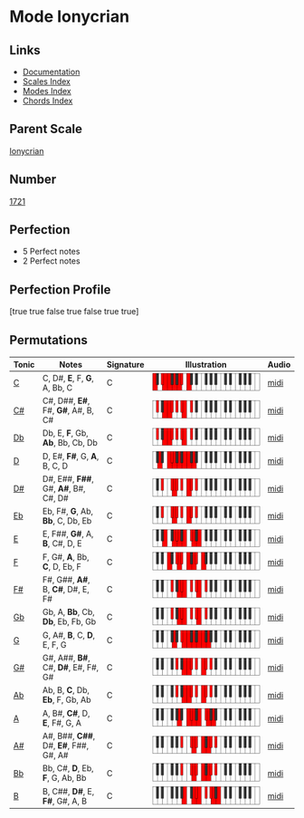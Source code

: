 # Mode Ionycrian

## Links

- [Documentation](index.md)
- [Scales Index](Scales.md)
- [Modes Index](Modes.md)
- [Chords Index](Chords.md)

## Parent Scale

[Ionycrian](ScaleIonycrian.md)

## Number

[1721](https://ianring.com/musictheory/scales/1721)

## Perfection

- 5 Perfect notes
- 2 Perfect notes

## Perfection Profile

[true true false true false true true]

## Permutations

| Tonic | Notes | Signature | Illustration | Audio |
|-------|-------|-----------|--------------|-------|
| [C](ModeCNaturalIonycrian.md) | C, D#, **E**, F, **G**, A, Bb, C | C | ![CNaturalIonycrian](ModeCNaturalIonycrian.png) | [midi](https://github.com/edipermadi/music/blob/main/docs/ModeCNaturalIonycrian.mid?raw=true) |
| [C#](ModeCSharpIonycrian.md) | C#, D##, **E#**, F#, **G#**, A#, B, C# | C | ![CSharpIonycrian](ModeCSharpIonycrian.png) | [midi](https://github.com/edipermadi/music/blob/main/docs/ModeCSharpIonycrian.mid?raw=true) |
| [Db](ModeDFlatIonycrian.md) | Db, E, **F**, Gb, **Ab**, Bb, Cb, Db | C | ![DFlatIonycrian](ModeDFlatIonycrian.png) | [midi](https://github.com/edipermadi/music/blob/main/docs/ModeDFlatIonycrian.mid?raw=true) |
| [D](ModeDNaturalIonycrian.md) | D, E#, **F#**, G, **A**, B, C, D | C | ![DNaturalIonycrian](ModeDNaturalIonycrian.png) | [midi](https://github.com/edipermadi/music/blob/main/docs/ModeDNaturalIonycrian.mid?raw=true) |
| [D#](ModeDSharpIonycrian.md) | D#, E##, **F##**, G#, **A#**, B#, C#, D# | C | ![DSharpIonycrian](ModeDSharpIonycrian.png) | [midi](https://github.com/edipermadi/music/blob/main/docs/ModeDSharpIonycrian.mid?raw=true) |
| [Eb](ModeEFlatIonycrian.md) | Eb, F#, **G**, Ab, **Bb**, C, Db, Eb | C | ![EFlatIonycrian](ModeEFlatIonycrian.png) | [midi](https://github.com/edipermadi/music/blob/main/docs/ModeEFlatIonycrian.mid?raw=true) |
| [E](ModeENaturalIonycrian.md) | E, F##, **G#**, A, **B**, C#, D, E | C | ![ENaturalIonycrian](ModeENaturalIonycrian.png) | [midi](https://github.com/edipermadi/music/blob/main/docs/ModeENaturalIonycrian.mid?raw=true) |
| [F](ModeFNaturalIonycrian.md) | F, G#, **A**, Bb, **C**, D, Eb, F | C | ![FNaturalIonycrian](ModeFNaturalIonycrian.png) | [midi](https://github.com/edipermadi/music/blob/main/docs/ModeFNaturalIonycrian.mid?raw=true) |
| [F#](ModeFSharpIonycrian.md) | F#, G##, **A#**, B, **C#**, D#, E, F# | C | ![FSharpIonycrian](ModeFSharpIonycrian.png) | [midi](https://github.com/edipermadi/music/blob/main/docs/ModeFSharpIonycrian.mid?raw=true) |
| [Gb](ModeGFlatIonycrian.md) | Gb, A, **Bb**, Cb, **Db**, Eb, Fb, Gb | C | ![GFlatIonycrian](ModeGFlatIonycrian.png) | [midi](https://github.com/edipermadi/music/blob/main/docs/ModeGFlatIonycrian.mid?raw=true) |
| [G](ModeGNaturalIonycrian.md) | G, A#, **B**, C, **D**, E, F, G | C | ![GNaturalIonycrian](ModeGNaturalIonycrian.png) | [midi](https://github.com/edipermadi/music/blob/main/docs/ModeGNaturalIonycrian.mid?raw=true) |
| [G#](ModeGSharpIonycrian.md) | G#, A##, **B#**, C#, **D#**, E#, F#, G# | C | ![GSharpIonycrian](ModeGSharpIonycrian.png) | [midi](https://github.com/edipermadi/music/blob/main/docs/ModeGSharpIonycrian.mid?raw=true) |
| [Ab](ModeAFlatIonycrian.md) | Ab, B, **C**, Db, **Eb**, F, Gb, Ab | C | ![AFlatIonycrian](ModeAFlatIonycrian.png) | [midi](https://github.com/edipermadi/music/blob/main/docs/ModeAFlatIonycrian.mid?raw=true) |
| [A](ModeANaturalIonycrian.md) | A, B#, **C#**, D, **E**, F#, G, A | C | ![ANaturalIonycrian](ModeANaturalIonycrian.png) | [midi](https://github.com/edipermadi/music/blob/main/docs/ModeANaturalIonycrian.mid?raw=true) |
| [A#](ModeASharpIonycrian.md) | A#, B##, **C##**, D#, **E#**, F##, G#, A# | C | ![ASharpIonycrian](ModeASharpIonycrian.png) | [midi](https://github.com/edipermadi/music/blob/main/docs/ModeASharpIonycrian.mid?raw=true) |
| [Bb](ModeBFlatIonycrian.md) | Bb, C#, **D**, Eb, **F**, G, Ab, Bb | C | ![BFlatIonycrian](ModeBFlatIonycrian.png) | [midi](https://github.com/edipermadi/music/blob/main/docs/ModeBFlatIonycrian.mid?raw=true) |
| [B](ModeBNaturalIonycrian.md) | B, C##, **D#**, E, **F#**, G#, A, B | C | ![BNaturalIonycrian](ModeBNaturalIonycrian.png) | [midi](https://github.com/edipermadi/music/blob/main/docs/ModeBNaturalIonycrian.mid?raw=true) |
